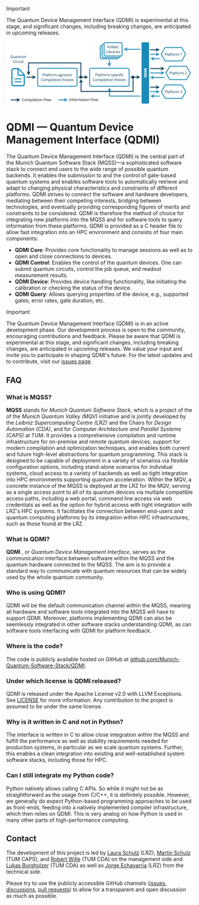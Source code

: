 <!--
  Part of the MQSS Project, under the Apache License v2.0 with LLVM Exceptions.
  See https://llvm.org/LICENSE.txt for license information.
  SPDX-License-Identifier: Apache-2.0 WITH LLVM-exception
-->

> [!IMPORTANT]
> The Quantum Device Management Interface (QDMI) is experimental at this stage, and significant changes, including breaking changes, are anticipated in upcoming releases.

![QDMI](images/qdmi.svg)

# QDMI — Quantum Device Management Interface (QDMI)

The Quantum Device Management Interface (QDMI) is the central part of the Munich Quantum Software Stack (MQSS)—a sophisticated software stack to connect end users to the wide range of possible quantum backends.
It enables the submission to and the control of gate-based quantum systems and enables software tools to automatically retrieve and adapt to changing physical characteristics and constraints of different platforms.
QDMI strives to connect the software and hardware developers, mediating between their competing interests, bridging between technologies, and eventually providing corresponding figures of merits and constraints to be considered.
QDMI is therefore the method of choice for integrating new platforms into the MQSS and for software tools to query information from these platforms.
QDMI is provided as a C header file to allow fast integration into an HPC environment and consists of four main components:

- **QDMI Core**: Provides core functionality to manage sessions as well as to open and close connections to devices.
- **QDMI Control**: Enables the control of the quantum devices. One can submit quantum circuits, control the job queue, and readout measurement results.
- **QDMI Device**: Provides device handling functionality, like initiating the calibration or checking the status of the device.
- **QDMI Query**: Allows querying properties of the device, e.g., supported gates, error rates, gate duration, etc.

> [!IMPORTANT]
> The Quantum Device Management Interface (QDMI) is in an active development phase.
> Our development process is open to the community, encouraging contributions and feedback.
> Please be aware that QDMI is experimental at this stage, and significant changes, including breaking changes, are anticipated in upcoming releases.
> We value your input and invite you to participate in shaping QDMI's future.
> For the latest updates and to contribute, visit our [issues page](https://github.com/Munich-Quantum-Software-Stack/QDMI/issues).

## FAQ

### What is MQSS?

**MQSS** stands for *Munich Quantum Software Stack*, which is a project of the of the *Munich Quantum Valley (MQV)* initiative and is jointly developed by the *Leibniz Supercomputing Centre (LRZ)* and the Chairs for *Design Automation (CDA)*, and  for *Computer Architecture and Parallel Systems (CAPS)* at TUM. 
It provides a comprehensive compilation and runtime infrastructure for on-premise and remote quantum devices, support for modern compilation and optimization techniques, and enables both current and future high-level abstractions for quantum programming. This stack is designed to be capable of deployment in a variety of scenarios via flexible configuration options, including stand-alone scenarios for individual systems, cloud access to a variety of backends as well as tight integration into HPC environments supporting quantum acceleration. Within the MQV, a concrete instance of the MQSS is deployed at the LRZ for the MQV, serving as a single access point to all of its quantum devices via multiple compatible access paths, including a web portal, command line access via web credentials as well as the option for hybrid access with tight integration with LRZ's HPC systems.
It facilitates the connection between end-users and quantum computing platforms by its integration within HPC infrastructures, such as those found at the LRZ.

### What is QDMI?

**QDMI** , or *Quantum Device Management Interface*, serves as the communication interface between software within the MQSS and the quantum hardware connected to the MQSS.
The aim is to provide a standard way to communicate with quantum resources that can be widely used by the whole quantum community.

### Who is using QDMI?

QDMI will be the default communication channel within the MQSS, meaning all hardware and software tools integrated into the MQSS will have to support QDMI.
Moreover, platforms implementing QDMI can also be seemlessly integrated in other software stacks understanding QDMI, as can software tools interfacing with QDMI for platform feedback.

### Where is the code?

The code is publicly available hosted on GitHub at [github.com/Munich-Quantum-Software-Stack/QDMI](https://github.com/Munich-Quantum-Software-Stack/QDMI).

### Under which license is QDMI released?

QDMI is released under the Apache License v2.0 with LLVM Exceptions.
See [LICENSE](LICENSE) for more information.
Any contribution to the project is assumed to be under the same license.

### Why is it written in C and not in Python?

The interface is written in C to allow close integration within the MQSS and fulfill the performance as well as stability requirements needed for production systems, in particular as we scale quantum systems. Further, this enables a clean integration into existing and well-established system software stacks, including those for HPC.

### Can I still integrate my Python code?

Python natively allows calling C APIs.
So while it might not be as straightforward as the usage from C/C++, it is definitely possible. However, we generally do expect Python-based programming approaches to be used as front-ends, feeding into a natively implemented compiler infrastructure, which then relies on QDMI. This is very analog on how Python is used in many other parts of high-performance computing.

## Contact

The development of this project is led by [Laura Schulz](mailto:laura.schulz@lrz.de) (LRZ), [Martin Schulz](mailto:martin.w.j.schulz@tum.de) (TUM CAPS), and [Robert Wille](mailto:robert.wille@tum.de) (TUM CDA) on the management side
and [Lukas Burgholzer](mailto:lukas.burgholzer@tum.de) (TUM CDA) as well as [Jorge Echavarria](mailto:jorge.echavarria@lrz.de) (LRZ) from the technical side.

Please try to use the publicly accessible GitHub
channels ([issues](https://github.com/Munich-Quantum-Software-Stack/QDMI/issues), [discussions](https://github.com/Munich-Quantum-Software-Stack/QDMI/discussions), [pull requests](https://github.com/Munich-Quantum-Software-Stack/QDMI/pulls))
to allow for a transparent and open discussion as much as possible.

